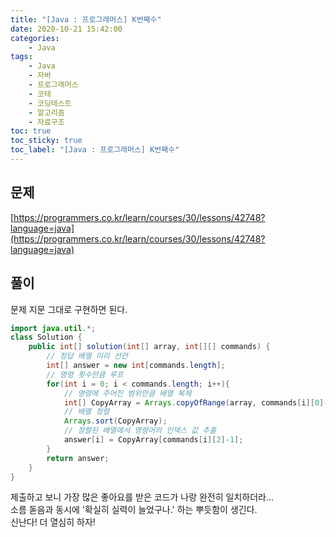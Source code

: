 ```yaml
---
title: "[Java : 프로그래머스] K번째수"
date: 2020-10-21 15:42:00
categories:
    - Java
tags:
    - Java
    - 자바
    - 프로그래머스
    - 코테
    - 코딩테스트
    - 알고리즘
    - 자료구조
toc: true
toc_sticky: true
toc_label: "[Java : 프로그래머스] K번째수"
---
```

## 문제
[https://programmers.co.kr/learn/courses/30/lessons/42748?language=java](https://programmers.co.kr/learn/courses/30/lessons/42748?language=java)

## 풀이
문제 지문 그대로 구현하면 된다.

```java
import java.util.*;
class Solution {
    public int[] solution(int[] array, int[][] commands) {
        // 정답 배열 미리 선언
        int[] answer = new int[commands.length];
        // 명령 횟수만큼 루프
        for(int i = 0; i < commands.length; i++){
            // 명령에 주어진 범위만큼 배열 복제
            int[] CopyArray = Arrays.copyOfRange(array, commands[i][0]-1, commands[i][1]);
            // 배열 정렬
            Arrays.sort(CopyArray);
            // 정렬된 배열에서 명령어의 인덱스 값 추출
            answer[i] = CopyArray[commands[i][2]-1];
        }
        return answer;
    }
}
```

제출하고 보니 가장 많은 좋아요를 받은 코드가 나랑 완전히 일치하더라...  
소름 돋음과 동시에 '확실히 실력이 늘었구나.' 하는 뿌듯함이 생긴다.  
신난다! 더 열심히 하자!